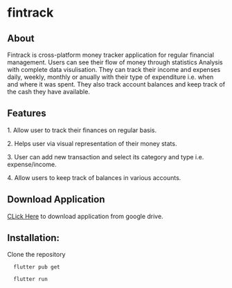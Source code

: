 # fintrack
 <h2>About</h2>
 <p>Fintrack is cross-platform money tracker application for regular financial management. Users can see their flow of money through statistics Analysis with complete data visulisation. They can track their income and expenses daily, weekly, monthly or anually with their type of expenditure i.e. when and where it was spent. They also track account balances and keep track of the cash they have available.</p>
 <h2>Features</h2>
 <p>1. Allow user to track their finances on regular basis.</p>
 <p>2. Helps user via visual representation of their money stats.</p>
 <p>3. User can add new transaction and select its category and type i.e. expense/income.</p>
 <p>4. Allow users to keep track of balances in various accounts.</p>
 <h2>Download Application</h2>
 <p><a href="https://drive.google.com/file/d/1j4T7yW_jFWFh_-d4YQNLGDtd1mzT4kmK/view?usp=sharing">CLick Here</a> to download application from google drive.</p>
 <h2>Installation:</h2>
 <p>Clone the repository</p>
 
```
  flutter pub get
```

```
  flutter run
```
